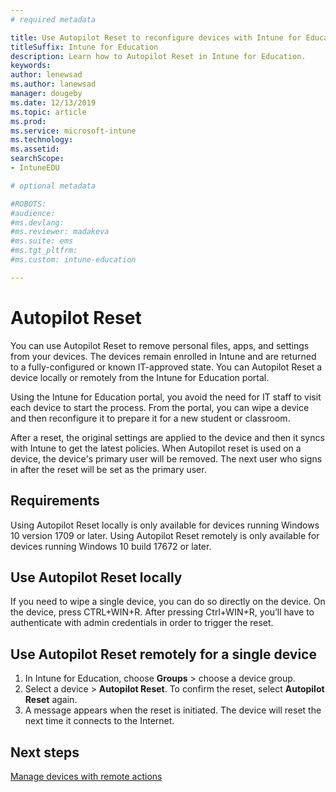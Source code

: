 ```yaml
---
# required metadata

title: Use Autopilot Reset to reconfigure devices with Intune for Education
titleSuffix: Intune for Education
description: Learn how to Autopilot Reset in Intune for Education.
keywords:
author: lenewsad
ms.author: lanewsad
manager: dougeby
ms.date: 12/13/2019
ms.topic: article
ms.prod:
ms.service: microsoft-intune
ms.technology:
ms.assetid: 
searchScope:
- IntuneEDU

# optional metadata

#ROBOTS:
#audience:
#ms.devlang:
#ms.reviewer: madakeva
#ms.suite: ems
#ms.tgt_pltfrm:
#ms.custom: intune-education

---
```


# Autopilot Reset
You can use Autopilot Reset to remove personal files, apps, and settings from your devices. The devices remain enrolled in Intune and are returned to a fully-configured or known IT-approved state.
You can Autopilot Reset a device locally or remotely from the Intune for Education portal.  

Using the Intune for Education portal, you avoid the need for IT staff to visit each device to start the process. From the portal, you can wipe a device and then reconfigure it to prepare it for a new student or classroom.  

After a reset, the original settings are applied to the device and then it syncs with Intune to get the latest policies. When Autopilot reset is used on a device, the device's primary user will be removed. The next user who signs in after the reset will be set as the primary user.   

## Requirements
Using Autopilot Reset locally is only available for devices running Windows 10 version 1709 or later.
Using Autopilot Reset remotely is only available for devices running Windows 10 build 17672 or later.

## Use Autopilot Reset locally
If you need to wipe a single device, you can do so directly on the device. On the device, press CTRL+WIN+R. After pressing Ctrl+WIN+R, you’ll have to authenticate with admin credentials in order to trigger the reset.

## Use Autopilot Reset remotely for a single device
1. In Intune for Education, choose **Groups** > choose a device group.
2. Select a device > **Autopilot Reset**. To confirm the reset, select **Autopilot Reset** again.
2.	A message appears when the reset is initiated. The device will reset the next time it connects to the Internet.  

## Next steps
[Manage devices with remote actions](edu-device-remote-actions.md)



